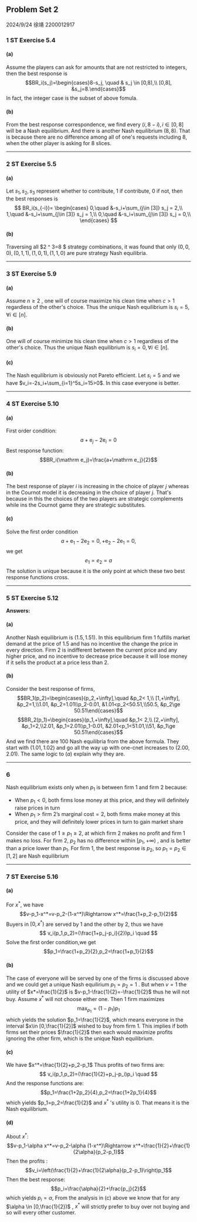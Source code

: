 ## Problem Set 2
2024/9/24
徐靖 2200012917

### 1 ST Exercise 5.4
 
#### (a)
Assume the players can ask for amounts that are not restricted to integers, then the best response is 
$$BR_i(s_j)=\begin{cases}8-s_j, \quad & s_j \in [0,8),\\ [0,8], &s_j=8.\end{cases}$$
In fact, the integer case is the subset of above fomula.
#### (b)
From the best response correspondence, we find every $(i,8-i), i\in [0,8]$ will be a Nash equilibrium. 
And there is another Nash equilibrium $(8,8)$. That is because there are no difference among all of one's requests including $8$, when the other player is asking for $8$ slices.

___
### 2 ST Exercise 5.5
 
#### (a)
Let $s_1,s_2,s_3$ represent whether to contribute, $1$ if contribute, $0$ if not, then the best responses is 
$$
BR_i(s_{-i})=
\begin{cases}
0,\quad &-s_i+\sum_{j\in [3]} s_j = 2,\\
1,\quad &-s_i+\sum_{j\in [3]} s_j = 1,\\
0,\quad &-s_i+\sum_{j\in [3]} s_j = 0,\\
\end{cases}
$$
#### (b)
Traversing all $2 ^ 3=8 $ strategy combinations, it was found that only $(0,0,0) , (0,1,1) , (1,0,1) , (1,1,0)$ are pure strategy Nash equilibria.
___
### 3 ST Exercise 5.9
 
#### (a)
Assume $n\ge 2$ , one will of course maximize his clean time when $c>1$ regardless of the other's choice. Thus the unique Nash equilibrium is $s_i=5, \forall i\in [n]$.
#### (b)
One will of course minimize his clean time when $c>1$ regardless of the other's choice. Thus the unique Nash equilibrium is $s_i=0, \forall i\in [n]$.
#### (c)
The Nash equilibrium is obviously not Pareto efficient. Let $s_i=5$ and we have $v_i=-2s_i+\sum_{i=1}^5s_i=15>0$. In this case everyone is better.
___
### 4 ST Exercise 5.10
 
#### (a)
First order condition:
$$a+\mathrm e_j-2\mathrm e_i=0$$
Best response function:
$$BR_i(\mathrm e_j)=\frac{a+\mathrm e_j}{2}$$

#### (b)
The best response of player $i$ is increasing in the choice of player $j$ whereas in the Cournot model it is decreasing in the choice of player $j$. That's because in this the choices of the two players are strategic complements while ins the Cournot game they are strategic substitutes.
#### (c)
Solve the first order condition
$$a+\mathrm e_1-2\mathrm e_2=0,+\mathrm e_2-2\mathrm e_1=0,$$
we get
$$e_1=e_2=a$$
The solution is unique because it is the only point at which these two best response functions cross.
___
### 5 ST Exercise 5.12
**Answers:**
#### (a)
Another Nash equilibrium is $(1.5,1.51)$. In this equilibrium firm $1$ fulfills market demand at the price of $1.5$ and has no incentive the change the price in every direction. Firm 2 is indifferent between the current price and any higher price, and no incentive to decrease price because it will lose money if it sells the product at a price less than $2$. 
#### (b)
Consider the best response of firms,
$$BR_1(p_2)=\begin{cases}(p_2,+\infty],\quad &p_2< 1,\\ [1,+\infty], &p_2=1,\\1.01, &p_2=1.01\\p_2-0.01, &1.01<p_2<50.51,\\50.5, &p_2\ge 50.51\end{cases}$$
$$BR_2(p_1)=\begin{cases}(p_1,+\infty],\quad &p_1< 2,\\ [2,+\infty], &p_1=2,\\2.01, &p_1=2.01\\p_1-0.01, &2.01<p_1<51.01,\\51, &p_1\ge 50.51\end{cases}$$
And we find there are $100$ Nash equilibria from the above formula. They start with $(1.01,1.02)$ and go all the way up with one-cnet increases to $(2.00,2.01)$. The same logic to $(a)$ explain why they are.
___
### 6
 
Nash equilibrium exists only when $p_1$ is between firm $1$ and firm $2$ because:
- When $p_1<0$, both firms lose money at this price, and they will definitely raise prices in turn
- When $p_1>\text{firm 2's marginal cost}=2$, both firms make money at this price, and they will definitely lower prices in turn to gain market share

Consider the case of $1\ge p_1 \ge 2$, at which firm $2$ makes no profit and firm $1$ makes no loss. For firm $2$, $p_2$ has no difference within $[p_1,+\infty)$ , and is better than a price lower than $p_1$. For firm $1$, the best response is $p_2$, so $p_1=p_2\in [1,2]$ are Nash equilibrium

___
### 7 ST Exercise 5.16
 
#### (a)
For $x^*$, we have
$$v-p_1-x^*=v-p_2-(1-x^*)\Rightarrow x^*=\frac{1+p_2-p_1}{2}$$
Buyers in $[0,x^*)$ are served by $1$ and the other by $2$, thus we have
$$
v_i(p_1,p_2)=(\frac{1+p_j-p_i}{2})p_i \quad 
$$ 
Solve the first order condition,we get
$$p_1=\frac{1+p_2}{2},p_2=\frac{1+p_1}{2}$$
#### (b)
The case of everyone will be served by one of the firms is discussed above and we could get a unique Nash equilirium $p_1=p_2=1$ . But when $v=1$ the utility of $x*=\frac{1}{2}$ is $v-p_1-\frac{1}{2}=-\frac{1}{2}$ thus he will not buy.  Assume $x^*$ will not choose either one.
Then $1$ firm maximizes
$$\max_{p_1}=(1-p_1)p_1$$
which yields the solution $p_1=\frac{1}{2}$, which means everyone in the interval $x\in [0,\frac{1}{2}]$ wished to buy from firm $1$. This implies if both firms set their prices $\frac{1}{2}$ then each would maximize profits ignoring the other firm, which is the unique Nash equilibrium.
#### (c)
We have $x^*=\frac{1}{2}+p_2-p_1$ Thus profits of two firms are:
$$
v_i(p_1,p_2)=(\frac{1}{2}+p_j-p_i)p_i \quad 
$$
And the response functions are:
$$p_1=\frac{1+2p_2}{4},p_2=\frac{1+2p_1}{4}$$
which yields $p_1=p_2=\frac{1}{2}$ and $x^*$ 's utility is $0$. That means it is the Nash equilibrium.
#### (d)
About $x^*$:
$$v-p_1-\alpha x^*=v-p_2-\alpha (1-x^*)\Rightarrow x^*=\frac{1}{2}+\frac{1}{2\alpha}(p_2-p_1)$$
Then the profits :
$$v_i=\left(\frac{1}{2}+\frac{1}{2\alpha}(p_2-p_1)\right)p_1$$
Then the best response:
$$p_i=\frac{\alpha}{2}+\frac{p_j}{2}$$
which yields $p_i=\alpha$, From the analysis in (c) above we know that for any $\alpha \in [0,\frac{1}{2})$ , $x^*$ will strictly prefer to buy over not buying and so will every other customer.